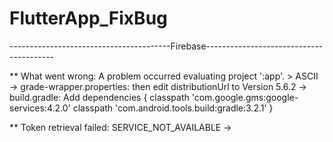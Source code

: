 # FlutterApp_FixBug

----------------------------------------Firebase----------------------------------------

** What went wrong: A problem occurred evaluating project ':app'. > ASCII
	-> grade-wrapper.properties: then edit distributionUrl to Version 5.6.2
	-> build.gradle: Add dependencies {
					classpath 'com.google.gms:google-services:4.2.0'
					classpath 'com.android.tools.build:gradle:3.2.1'
					  }

** Token retrieval failed: SERVICE_NOT_AVAILABLE
	-> 
